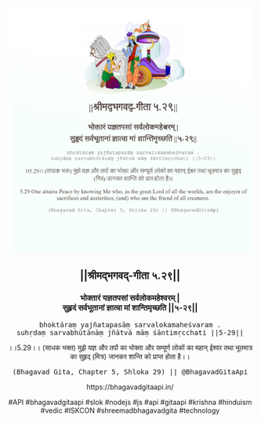 <img src="../../asset/BG_5_29.png"/>
<center><h2>||श्रीमद्‍भगवद्‍-गीता ५.२९||</h2>
<h3>भोक्तारं यज्ञतपसां सर्वलोकमहेश्वरम् |<br/>सुहृदं सर्वभूतानां ज्ञात्वा मां शान्तिमृच्छति ||५-२९||</h3>
<pre>bhoktāraṃ yajñatapasāṃ sarvalokamaheśvaram .<br/>suhṛdaṃ sarvabhūtānāṃ jñātvā māṃ śāntimṛcchati ||5-29||</pre>
<p>।।5.29।। (साधक भक्त) मुझे यज्ञ और तपों का भोक्ता और सम्पूर्ण लोकों का महान् ईश्वर तथा भूतमात्र का सुहृद् (मित्र) जानकर शान्ति को प्राप्त होता है।।</p>
<pre>(Bhagavad Gita, Chapter 5, Shloka 29) || @BhagavadGitaApi</pre><p>https://bhagavadgitaapi.in/</p><p>#API #bhagavadgitaapi #slok #nodejs #js #api #gitaapi #krishna #hinduism #vedic #ISKCON #shreemadbhagavadgita #technology</p></center>